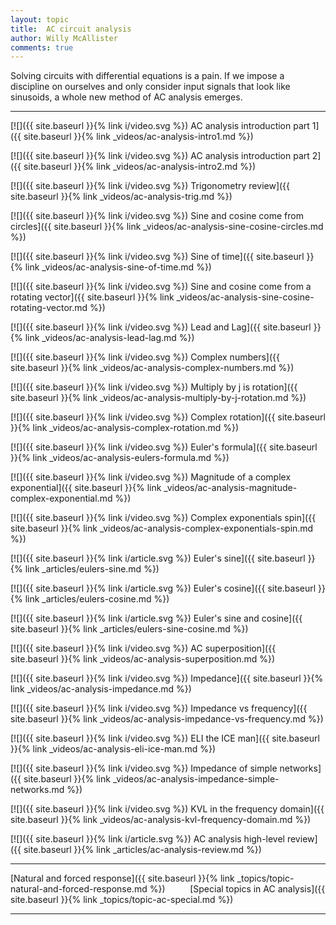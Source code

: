```yaml
---
layout: topic
title:  AC circuit analysis
author: Willy McAllister
comments: true
---
```


Solving circuits with differential equations is a pain. If we impose a discipline on ourselves and only consider input signals that look like sinusoids, a whole new method of AC analysis emerges.

----

[![]({{ site.baseurl }}{% link i/video.svg %}) AC analysis introduction part 1]({{ site.baseurl }}{% link _videos/ac-analysis-intro1.md %})

[![]({{ site.baseurl }}{% link i/video.svg %}) AC analysis introduction part 2]({{ site.baseurl }}{% link _videos/ac-analysis-intro2.md %})

[![]({{ site.baseurl }}{% link i/video.svg %}) Trigonometry review]({{ site.baseurl }}{% link _videos/ac-analysis-trig.md %})

[![]({{ site.baseurl }}{% link i/video.svg %}) Sine and cosine come from circles]({{ site.baseurl }}{% link _videos/ac-analysis-sine-cosine-circles.md %})

[![]({{ site.baseurl }}{% link i/video.svg %}) Sine of time]({{ site.baseurl }}{% link _videos/ac-analysis-sine-of-time.md %})

[![]({{ site.baseurl }}{% link i/video.svg %}) Sine and cosine come from a rotating vector]({{ site.baseurl }}{% link _videos/ac-analysis-sine-cosine-rotating-vector.md %})

[![]({{ site.baseurl }}{% link i/video.svg %}) Lead and Lag]({{ site.baseurl }}{% link _videos/ac-analysis-lead-lag.md %})

[![]({{ site.baseurl }}{% link i/video.svg %}) Complex numbers]({{ site.baseurl }}{% link _videos/ac-analysis-complex-numbers.md %})

[![]({{ site.baseurl }}{% link i/video.svg %}) Multiply by j is rotation]({{ site.baseurl }}{% link _videos/ac-analysis-multiply-by-j-rotation.md %})

[![]({{ site.baseurl }}{% link i/video.svg %}) Complex rotation]({{ site.baseurl }}{% link _videos/ac-analysis-complex-rotation.md %})

[![]({{ site.baseurl }}{% link i/video.svg %}) Euler's formula]({{ site.baseurl }}{% link _videos/ac-analysis-eulers-formula.md %})

[![]({{ site.baseurl }}{% link i/video.svg %}) Magnitude of a complex exponential]({{ site.baseurl }}{% link _videos/ac-analysis-magnitude-complex-exponential.md %})

[![]({{ site.baseurl }}{% link i/video.svg %}) Complex exponentials spin]({{ site.baseurl }}{% link _videos/ac-analysis-complex-exponentials-spin.md %})

[![]({{ site.baseurl }}{% link i/article.svg %}) Euler's sine]({{ site.baseurl }}{% link _articles/eulers-sine.md %})

[![]({{ site.baseurl }}{% link i/article.svg %}) Euler's cosine]({{ site.baseurl }}{% link _articles/eulers-cosine.md %})

[![]({{ site.baseurl }}{% link i/article.svg %}) Euler's sine and cosine]({{ site.baseurl }}{% link _articles/eulers-sine-cosine.md %})

[![]({{ site.baseurl }}{% link i/video.svg %}) AC superposition]({{ site.baseurl }}{% link _videos/ac-analysis-superposition.md %})

[![]({{ site.baseurl }}{% link i/video.svg %}) Impedance]({{ site.baseurl }}{% link _videos/ac-analysis-impedance.md %})

[![]({{ site.baseurl }}{% link i/video.svg %}) Impedance vs frequency]({{ site.baseurl }}{% link _videos/ac-analysis-impedance-vs-frequency.md %})

[![]({{ site.baseurl }}{% link i/video.svg %}) ELI the ICE man]({{ site.baseurl }}{% link _videos/ac-analysis-eli-ice-man.md %})

[![]({{ site.baseurl }}{% link i/video.svg %}) Impedance of simple networks]({{ site.baseurl }}{% link _videos/ac-analysis-impedance-simple-networks.md %})

[![]({{ site.baseurl }}{% link i/video.svg %}) KVL in the frequency domain]({{ site.baseurl }}{% link _videos/ac-analysis-kvl-frequency-domain.md %})

[![]({{ site.baseurl }}{% link i/article.svg %}) AC analysis high-level review]({{ site.baseurl }}{% link _articles/ac-analysis-review.md %})

---

<i class="fas fa-arrow-left"></i> [Natural and forced response]({{ site.baseurl }}{% link _topics/topic-natural-and-forced-response.md %}) $\qquad$ [Special topics in AC analysis]({{ site.baseurl }}{% link _topics/topic-ac-special.md %}) <i class="fas fa-arrow-right"></i>

---
